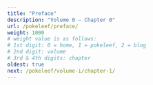 ```yaml
---
title: "Preface"
description: "Volume 0 – Chapter 0"
url: /pokeleef/preface/
weight: 1000
# weight value is as follows: 
# 1st digit: 0 = home, 1 = pokeleef, 2 = blog
# 2nd digit: volume
# 3rd & 4th digits: chapter
oldest: true
next: /pokeleef/volume-i/chapter-1/
---
```

